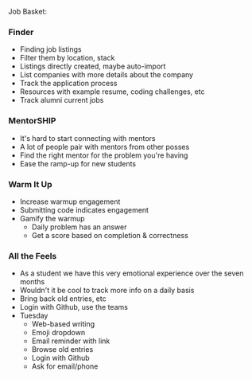 Job Basket:

### Finder

* Finding job listings
* Filter them by location, stack
* Listings directly created, maybe auto-import
* List companies with more details about the company
* Track the application process
* Resources with example resume, coding challenges, etc
* Track alumni current jobs

### MentorSHIP

* It's hard to start connecting with mentors
* A lot of people pair with mentors from other posses
* Find the right mentor for the problem you're having
* Ease the ramp-up for new students

### Warm It Up

* Increase warmup engagement
* Submitting code indicates engagement
* Gamify the warmup
  * Daily problem has an answer
  * Get a score based on completion & correctness

### All the Feels

* As a student we have this very emotional experience over the seven months
* Wouldn't it be cool to track more info on a daily basis
* Bring back old entries, etc
* Login with Github, use the teams
* Tuesday
  * Web-based writing
  * Emoji dropdown
  * Email reminder with link
  * Browse old entries
  * Login with Github
  * Ask for email/phone
